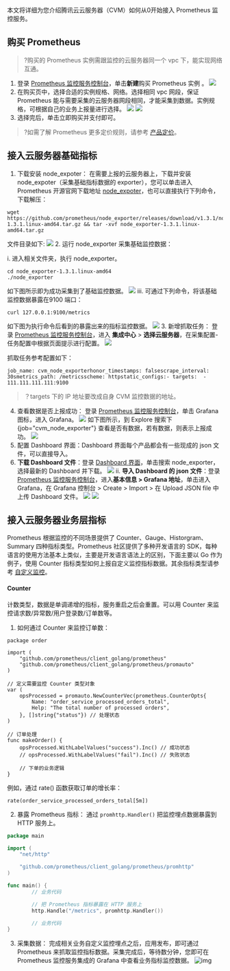 本文将详细为您介绍腾讯云云服务器（CVM）如何从0开始接入 Prometheus 监控服务。

## 购买 Prometheus
>?购买的 Prometheus 实例需跟监控的云服务器同一个 vpc 下，能实现网络互通。

1. 登录 [Prometheus 监控服务控制台](https://console.cloud.tencent.com/monitor/prometheus)，单击**新建**购买 Prometheus 实例 。 
![](https://qcloudimg.tencent-cloud.cn/raw/c08d09fb5bfb6698ec36da720c0ca4bf.png)
2. 在购买页中，选择合适的实例规格、网络。选择相同 vpc 网段，保证 Prometheus 能与需要采集的云服务器网段相同，才能采集到数据。实例规格，可根据自己的业务上报量进行选择。
![](https://qcloudimg.tencent-cloud.cn/raw/88a612d72ba7f86c3770485db6dcb982.png)
![](https://qcloudimg.tencent-cloud.cn/raw/086590642923b9661a5696ad0daa7b1d.png)
3. 选择完后，单击立即购买并支付即可。
>?如需了解 Prometheus 更多定价规则，请参考 [产品定价](https://cloud.tencent.com/document/product/1416/55777)。


## 接入云服务器基础指标
1. 下载安装 node_expoter：
在需要上报的云服务器上，下载并安装 node_expoter（采集基础指标数据的 exporter），您可以单击进入 Prometheus 开源官网下载地址 [node_expoter](https://prometheus.io/download/#node_exporter)，也可以直接执行下列命令，下载解压：
```
wget https://github.com/prometheus/node_exporter/releases/download/v1.3.1/node_exporter-1.3.1.linux-amd64.tar.gz && tar -xvf node_exporter-1.3.1.linux-amd64.tar.gz
```
文件目录如下: 
![](https://qcloudimg.tencent-cloud.cn/raw/215bcb6ce3c069bd73eda5a9b1f8bdee.jfif)
2. 运行 node_exporter 采集基础监控数据：

 i. 进入相关文件夹，执行 node_exporter。
```
cd node_exporter-1.3.1.linux-amd64
./node_exporter
```
如下图所示即为成功采集到了基础监控数据。
![](https://qcloudimg.tencent-cloud.cn/raw/fb9bb9fcfb6f0e1a47ec2942e7215299.png)
iii. 可通过下列命令，将该基础监控数据暴露在9100 端口：
```
curl 127.0.0.1:9100/metrics
```
如下图为执行命令后看到的暴露出来的指标监控数据。
![](https://qcloudimg.tencent-cloud.cn/raw/4295420750699bf57711deb515319131.jfif)
3. 新增抓取任务：
登录 [Prometheus 监控服务控制台](https://console.cloud.tencent.com/monitor/prometheus)，进入 **集成中心**  > **选择云服务器**，在采集配置-任务配置中根据页面提示进行配置。
![](https://qcloudimg.tencent-cloud.cn/raw/8efcd3a9e3312388798f065c3a1afdef.png)

抓取任务参考配置如下：

```
job_name: cvm_node_exporterhonor_timestamps: falsescrape_interval: 30smetrics_path: /metricsscheme: httpstatic_configs:- targets:  - 111.111.111.111:9100
```

> ？targets 下的 IP 地址要改成自身 CVM 监控数据的地址。

4. 查看数据是否上报成功：
登录 [Prometheus 监控服务控制台](https://console.cloud.tencent.com/monitor/prometheus)，单击 Grafana 图标，进入 Grafana。
![](https://qcloudimg.tencent-cloud.cn/raw/d1d5a1bc33284f949a4d02286166262e.png)
如下图所示，到 Explore 搜索下 {job="cvm_node_exporter"} 查看是否有数据，若有数据，则表示上报成功。
![](https://qcloudimg.tencent-cloud.cn/raw/f31c1e88560bd7dce8649f1b015aea03.png)
5. 配置 Dashboard 界面：Dashboard 界面每个产品都会有一些现成的 json 文件，可以直接导入。  
 1. **下载 Dashboard 文件**：登录 [Dashboard 界面](https://grafana.com/grafana/dashboards/)，单击搜索 node_exporter，选择最新的 Dashboard 并下载。
![](https://qcloudimg.tencent-cloud.cn/raw/3b864762d3c049a3793312687b11daa3.png)
ii. **导入 Dashboard 的 json 文件**：登录 [Prometheus 监控服务控制台](https://console.cloud.tencent.com/monitor/prometheus)，进入**基本信息 > Grafana 地址**，单击进入 Grafana，在 Grafana 控制台 > Create > Import > 在 Upload JSON file 中上传 Dashboard 文件。
![](https://qcloudimg.tencent-cloud.cn/raw/fbbda643258f052fdadd0f49f4c3a3bb.png)
![](https://qcloudimg.tencent-cloud.cn/raw/e95aab1e308f92a4a14dc6e7e3f19ed5.png)


## 接入云服务器业务层指标


Prometheus 根据监控的不同场景提供了 Counter、Gauge、Historgram、Summary 四种指标类型。Prometheus 社区提供了多种开发语言的 SDK，每种语言的使用方法基本上类似，主要是开发语言语法上的区别，下面主要以 Go 作为例子，使用 Counter 指标类型如何上报自定义监控指标数据。其余指标类型请参考 [自定义监控](https://cloud.tencent.com/document/product/1416/56027)。

#### Counter
计数类型，数据是单调递增的指标，服务重启之后会重置。可以用 Counter 来监控请求数/异常数/用户登录数/订单数等。
1. 如何通过 Counter 来监控订单数：
```
package order

import (
    "github.com/prometheus/client_golang/prometheus"
    "github.com/prometheus/client_golang/prometheus/promauto"
)

// 定义需要监控 Counter 类型对象
var (
    opsProcessed = promauto.NewCounterVec(prometheus.CounterOpts{
        Name: "order_service_processed_orders_total",
        Help: "The total number of processed orders",
    }, []string{"status"}) // 处理状态
)

// 订单处理
func makeOrder() {
    opsProcessed.WithLabelValues("success").Inc() // 成功状态
    // opsProcessed.WithLabelValues("fail").Inc() // 失败状态

    // 下单的业务逻辑
}
```
例如，通过 rate() 函数获取订单的增长率：
```
rate(order_service_processed_orders_total[5m])
```
2. 暴露 Prometheus 指标：
通过 `promhttp.Handler()` 把监控埋点数据暴露到 HTTP 服务上。
``` go
package main

import (
	"net/http"

	"github.com/prometheus/client_golang/prometheus/promhttp"
)

func main() {
        // 业务代码

        // 把 Prometheus 指标暴露在 HTTP 服务上
        http.Handle("/metrics", promhttp.Handler())

        // 业务代码
}

```

3. 采集数据：
完成相关业务自定义监控埋点之后，应用发布，即可通过 Prometheus 来抓取监控指标数据。采集完成后，等待数分钟，您即可在 Prometheus 监控服务集成的 Grafana 中查看业务指标监控数据。
![img](https://main.qcloudimg.com/raw/fc6bf3f5cfbab1bbd931d418b9dddef2.png)


